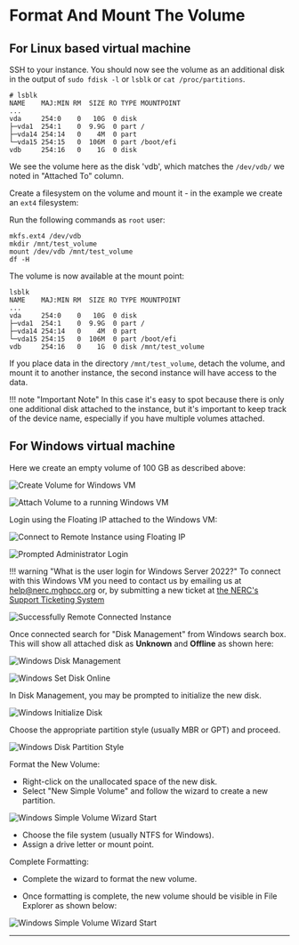 # Format And Mount The Volume

## For Linux based virtual machine

SSH to your instance. You should now see the volume as an additional disk in
the output of `sudo fdisk -l` or `lsblk` or `cat /proc/partitions`.

    # lsblk
    NAME    MAJ:MIN RM  SIZE RO TYPE MOUNTPOINT
    ...
    vda     254:0    0   10G  0 disk
    ├─vda1  254:1    0  9.9G  0 part /
    ├─vda14 254:14   0    4M  0 part
    └─vda15 254:15   0  106M  0 part /boot/efi
    vdb     254:16   0    1G  0 disk

We see the volume here as the disk 'vdb', which matches the `/dev/vdb/` we
noted in "Attached To" column.

Create a filesystem on the volume and mount it - in the example we create an
`ext4` filesystem:

Run the following commands as `root` user:

    mkfs.ext4 /dev/vdb
    mkdir /mnt/test_volume
    mount /dev/vdb /mnt/test_volume
    df -H

The volume is now available at the mount point:

    lsblk
    NAME    MAJ:MIN RM  SIZE RO TYPE MOUNTPOINT
    ...
    vda     254:0    0   10G  0 disk
    ├─vda1  254:1    0  9.9G  0 part /
    ├─vda14 254:14   0    4M  0 part
    └─vda15 254:15   0  106M  0 part /boot/efi
    vdb     254:16   0    1G  0 disk /mnt/test_volume

If you place data in the directory `/mnt/test_volume`, detach the volume, and
mount it to another instance, the second instance will have access to the data.

!!! note "Important Note"
    In this case it's easy to spot because there is only one additional disk attached
    to the instance, but it's important to keep track of the device name, especially
    if you have multiple volumes attached.

## For Windows virtual machine

Here we create an empty volume of 100 GB as described above:

![Create Volume for Windows VM](images/create_volume_win.png)

![Attach Volume to a running Windows VM](images/attach-volume-to-an-win-instance.png)

Login using the Floating IP attached to the Windows VM:

![Connect to Remote Instance using Floating IP](images/remote_connection_floating_ip.png)

![Prompted Administrator Login](images/prompted_administrator_login.png)

!!! warning "What is the user login for Windows Server 2022?"
    To connect with this Windows VM you need to contact us by emailing us at
    [help@nerc.mghpcc.org](mailto:help@nerc.mghpcc.org?subject=NERC%20Windows%20Server%20Login%20Info)
    or, by submitting a new ticket at [the NERC's Support Ticketing System](https://mghpcc.supportsystem.com/open.php)

![Successfully Remote Connected Instance](images/remote_connected_instance.png)

Once connected search for "Disk Management" from Windows search box. This will
show all attached disk as **Unknown** and **Offline** as shown here:

![Windows Disk Management](images/win_disk_management.png)

![Windows Set Disk Online](images/win_set_disk_online.png)

In Disk Management, you may be prompted to initialize the new disk.

![Windows Initialize Disk](images/win_initialize_disk.png)

Choose the appropriate partition style (usually MBR or GPT) and proceed.

![Windows Disk Partition Style](images/win_disk_partition_style.png)

Format the New Volume:

- Right-click on the unallocated space of the new disk.
- Select "New Simple Volume" and follow the wizard to create a new partition.

![Windows Simple Volume Wizard Start](images/win_disk_simple_volume.png)

- Choose the file system (usually NTFS for Windows).
- Assign a drive letter or mount point.

Complete Formatting:

- Complete the wizard to format the new volume.

- Once formatting is complete, the new volume should be visible in File Explorer
  as shown below:

![Windows Simple Volume Wizard Start](images/win_new_drive.png)

---
